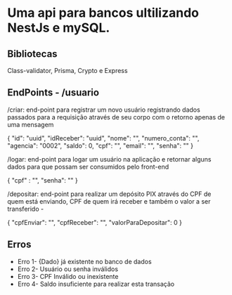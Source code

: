 # Uma api para bancos ultilizando NestJs e mySQL.

## Bibliotecas

Class-validator, Prisma, Crypto e Express

## EndPoints - /usuario

/criar: end-point para registrar um novo usuário registrando dados passados para a requisição através de seu corpo com o retorno apenas de uma mensagem
<p>{
	"id": "uuid",
		"idReceber": "uuid",
		"nome": "",
		"numero_conta": "",
		"agencia": "0002",
		"saldo": 0,
		"cpf": "",
		"email": "",
		"senha": ""
}
</p>

/logar: end-point para logar um usuário na aplicação e retornar alguns dados para que possam ser consumidos pelo front-end
<p>{
	"cpf" : "",
	"senha": ""
}
</p>

/depositar: end-point para realizar um depósito PIX através do CPF de quem está enviando, CPF de quem irá receber e também o valor a ser transferido - 
 <p>{
	"cpfEnviar": "",
	"cpfReceber": "",
	"valorParaDepositar": 0
}
</p>

## Erros 
<ul>
<li>Erro 1- {Dado} já existente no banco de dados </li>
<li>Erro 2- Usuário ou senha inválidos</li>
<li>Erro 3- CPF Inválido ou inexistente </li>
<li>Erro 4- Saldo insuficiente para realizar esta transação</li>
</ul>
